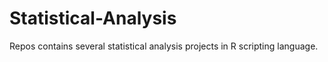 # Statistical-Analysis
Repos contains several statistical analysis projects in R scripting language.
